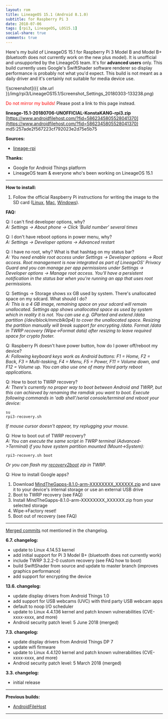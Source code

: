 ```yaml
---
layout: rom
title: LineageOS 15.1 (Android 8.1.0)
subtitle: for Raspberry Pi 3
date: 2018-07-06
tags: [rpi3, LineageOS, LOS15.1]
social-share: true
comments: true
---
```


Here's my build of LineageOS 15.1 for Raspberry Pi 3 Model B and Model B+ (bluetooth does not currently work on the new plus model). It is unofficial and unsupported by the LineageOS team. It's for **advanced users** only. This build currently uses Google's SwiftShader software renderer so display performance is probably not what you'd expect. This build is not meant as a daily driver and it's certainly not suitable for media device use.

![screenshot]({{ site.url }}/img/rpi3/LineageOS15.1/Screenshot_Settings_20180303-133238.png)

<span style="color:#FF0000;">Do not mirror my builds!</span> Please post a link to this page instead.

**lineage-15.1-20180706-UNOFFICIAL-KonstaKANG-rpi3.zip**  
[https://www.androidfilehost.com/?fid=5862345805528041370](https://www.androidfilehost.com/?fid=5862345805528041370)  
md5:257ade2f567223cf792023e2d75e5b75

**Sources:**

- [lineage-rpi](https://github.com/lineage-rpi)

**Thanks:**

- Google for Android Things platform
- LineageOS team & everyone who's been working on LineageOS 15.1

----

**How to install:**

1. Follow the official Raspberry Pi instructions for writing the image to the SD card ([Linux](https://www.raspberrypi.org/documentation/installation/installing-images/linux.md), [Mac](https://www.raspberrypi.org/documentation/installation/installing-images/mac.md), [Windows](https://www.raspberrypi.org/documentation/installation/installing-images/windows.md)).

**FAQ:**

Q: I can't find developer options, why?  
*A: Settings -> About phone -> Click 'Build number' several times*

Q: I don't have reboot options in power menu, why?  
*A: Settings -> Developer options -> Advanced restart*

Q: I have no root, why? What is that hashtag on my status bar?  
*A: You need enable root access under Settings -> Developer options -> Root access. Root management is now integrated as part of LineageOS' Privacy Guard and you can manage per app permissions under Settings -> Developer options -> Manage root access. You'll have a persistent notification in the status bar when you're running an app that uses root permissions.*

Q: Settings -> Storage shows xx GB used by system. There's unallocated space on my sdcard. What should I do?  
*A: This is a 4 GB image, remaining space on your sdcard will remain unallocated. Settings app shows unallocated space as used by system which in reality it is not. You can use e.g. GParted and extend /data partition (/dev/block/mmcblk0p4) to cover the unallocated space. Resizing the partition manually will break support for encrypting /data. Format /data in TWRP recovery (Wipe->Format data) after resizing to leave required space for crypto footer.*

Q: Raspberry Pi doesn't have power button, how do I power off/reboot my device?  
*A: Following keyboard keys work as Android buttons: F1 = Home, F2 = Back, F3 = Multi-tasking, F4 = Menu, F5 = Power, F11 = Volume down, and F12 = Volume up. You can also use one of many third party reboot applications.*

Q: How to boot to TWRP recovery?  
*A: There's currently no proper way to boot between Android and TWRP, but this can achieved by renaming the ramdisk you want to boot. Execute following commands in 'adb shell'/serial console/terminal and reboot your device:*

```
su
rpi3-recovery.sh
```

*If mouse cursor doesn't appear, try replugging your mouse.*

Q: How to boot out of TWRP recovery?  
*A: You can execute the same script in TWRP terminal (Advanced->Terminal) if you have system partition mounted (Mount->System):*

```
rpi3-recovery.sh boot
```
*Or you can flash my [recovery2boot](https://www.androidfilehost.com/?fid=5862345805528041368) zip in TWRP.*

Q: How to install Google apps?  

1. Download [MindTheGapps-8.1.0-arm-XXXXXXXX_XXXXXX.zip](https://androidfilehost.com/?flid=170282&w=files) and save it to your device's internal storage or use an external USB drive
2. Boot to TWRP recovery (see FAQ)
3. Install MindTheGapps-8.1.0-arm-XXXXXXXX_XXXXXX.zip from your selected storage
4. Wipe->Factory reset!
5. Boot out of recovery (see FAQ)

----

[Merged commits](https://review.lineageos.org/#/q/status:merged++branch:lineage-15.1+-project:%255E.*device.*+-project:%255E.*kernel.*,n,z) not mentioned in the changelog.

**6.7. changelog:**

- update to Linux 4.14.53 kernel
- add initial support for Pi 3 Model B+ (bluetooth does not currently work)
- include TWRP 3.2.2-0 custom recovery (see FAQ how to boot)
- build SwiftShader from source and update to master branch (improves graphics performance)
- add support for encrypting the device

**13.6. changelog:**

- update display drivers from Android Things 1.0
- add support for USB webcams (UVC) with third party USB webcam apps
- default to noop I/O scheduler
- update to Linux 4.4.136 kernel and patch known vulnerabilities (CVE-xxxx-xxxx, and more)
- Android security patch level: 5 June 2018 (merged)

**7.3. changelog:**

- update display drivers from Android Things DP 7
- update wifi firmware
- update to Linux 4.4.120 kernel and patch known vulnerabilities (CVE-xxxx-xxxx, and more)
- Android security patch level: 5 March 2018 (merged)

**3.3. changelog:**

- initial release

----

**Previous builds:**

- [AndroidFileHost](https://www.androidfilehost.com/?w=files&flid=254102)

----
